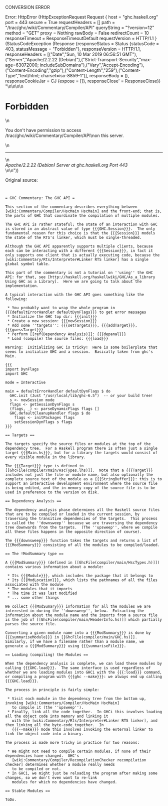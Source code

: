 CONVERSION ERROR

Error: HttpError (HttpExceptionRequest Request {
  host                 = "ghc.haskell.org"
  port                 = 443
  secure               = True
  requestHeaders       = []
  path                 = "/trac/ghc/wiki/Commentary/Compiler/API"
  queryString          = "?version=12"
  method               = "GET"
  proxy                = Nothing
  rawBody              = False
  redirectCount        = 10
  responseTimeout      = ResponseTimeoutDefault
  requestVersion       = HTTP/1.1
}
 (StatusCodeException (Response {responseStatus = Status {statusCode = 403, statusMessage = "Forbidden"}, responseVersion = HTTP/1.1, responseHeaders = [("Date","Sun, 10 Mar 2019 06:56:51 GMT"),("Server","Apache/2.2.22 (Debian)"),("Strict-Transport-Security","max-age=63072000; includeSubDomains"),("Vary","Accept-Encoding"),("Content-Encoding","gzip"),("Content-Length","259"),("Content-Type","text/html; charset=iso-8859-1")], responseBody = (), responseCookieJar = CJ {expose = []}, responseClose' = ResponseClose}) "<!DOCTYPE HTML PUBLIC \"-//IETF//DTD HTML 2.0//EN\">\n<html><head>\n<title>403 Forbidden</title>\n</head><body>\n<h1>Forbidden</h1>\n<p>You don't have permission to access /trac/ghc/wiki/Commentary/Compiler/API\non this server.</p>\n<hr>\n<address>Apache/2.2.22 (Debian) Server at ghc.haskell.org Port 443</address>\n</body></html>\n"))

Original source:

```trac


= GHC Commentary: The GHC API =

This section of the commentary describes everything between [wiki:Commentary/Compiler/HscMain HscMain] and the front-end; that is, the parts of GHC that coordinate the compilation of multiple modules.

The GHC API is rather stateful; the state of an interaction with GHC is stored in an abstract value of type {{{GHC.Session}}}.  The only fundamental reason for this choice is that the {{{Session}}} models the state of the RTS's linker, which must be single-threaded.

Although the GHC API apparently supports multiple clients, because each can be interacting with a different {{{Session}}}, in fact it only supports one client that is actually executing code, because the [wiki:Commentary/Rts/Interpreter#Linker RTS linker] has a single global symbol table.

This part of the commentary is not a tutorial on ''using'' the GHC API: for that, see [http://haskell.org/haskellwiki/GHC/As_a_library Using GHC as a Library].  Here we are going to talk about the implementation.

A typical interaction with the GHC API goes something like the following:

 * You probably want to wrap the whole program in {{{defaultErrorHandler defaultDynFlags}}} to get error messages
 * Initialize the GHC top dir: {{{init}}}
 * Create a new session: {{{newSession}}}
 * Add some ''targets'': {{{setTargets}}}, {{{addTarget}}}, {{{guessTarget}}}
 * Perform [[ref(Dependency Analysis)]]: {{{depanal}}}
 * Load (compile) the source files: {{{load}}}

Warning:  Initializing GHC is tricky!  Here is some boilerplate that seems to initialize GHC and a session.  Basically taken from ghc's Main.

{{{
import DynFlags
import GHC

mode = Interactive

main = defaultErrorHandler defaultDynFlags $ do
  GHC.init (Just "/usr/local/lib/ghc-6.5")  -- or your build tree!
  s <- newSession mode
  flags <- getSessionDynFlags s
  (flags, _) <- parseDynamicFlags flags []
  GHC.defaultCleanupHandler flags $ do
    flags <- initPackages flags
    setSessionDynFlags s flags
}}}

== Targets ==

The targets specify the source files or modules at the top of the dependency tree.  For a Haskell program there is often just a single target {{{Main.hs}}}, but for a library the targets would consist of every visible module in the library.

The {{{Target}}} type is defined in [[GhcFile(compiler/main/HscTypes.lhs)]].  Note that a {{{Target}}} includes not just the file or module name, but also optionally the complete source text of the module as a {{{StringBuffer}}}: this is to support an interactive development environment where the source file is being edited, and the in-memory copy of the source file is to be used in preference to the version on disk.

== Dependency Analysis ==

The dependency analysis phase determines all the Haskell source files that are to be compiled or loaded in the current session, by traversing the transitive dependencies of the targets.  This process is called the ''downsweep'' because we are traversing the dependency tree downwards from the targets.  (The ''upsweep'', where we compile all these files happens in the opposite direction of course).

The {{{downsweep}}} function takes the targets and returns a list of {{{ModSummary}}} consisting of all the modules to be compiled/loaded.

== The !ModSummary type ==

A {{{ModSummary}}} (defined in [[GhcFile(compiler/main/HscTypes.h)]]) contains various information about a module:

 * Its {{{Module}}}, which includes the package that it belongs to
 * Its {{{ModLocation}}}, which lists the pathnames of all the files associated with the module
 * The modules that it imports
 * The time it was last modified
 * ... some other things

We collect {{{ModSumary}}} information for all the modules we are interested in during the ''downsweep'', below.  Extracting the information about the module name and the imports from a source file is the job of [[GhcFile(compiler/main/HeaderInfo.hs)]] which partially parses the source file.

Converting a given module name into a {{{ModSummary}}} is done by {{{summariseModule}}} in [[GhcFile(compiler/main/GHC.hs)]].  Similarly, if we have a filename rather than a module name, we generate a {{{ModSummary}}} using {{{summariseFile}}}.

== Loading (compiling) the Modules ==

When the dependency analysis is complete, we can load these modules by calling {{{GHC.load}}}.  The same interface is used regardless of whether we are loading modules into GHCi with the {{{:load}}} command, or compiling a program with {{{ghc --make}}}: we always end up calling {{{GHC.load}}}.

The process in principle is fairly simple:

 * Visit each module in the dependency tree from the bottom up, invoking [wiki:Commentary/Compiler/HscMain HscMain]
   to compile it (the ''upsweep'').
 * Finally, link all the code together.  In GHCi this involves loading all the object code into memory and linking it
   with the [wiki:Commentary/Rts/Interpreter#Linker RTS linker], and then linking all the byte-code together.  In
   {{{--make}}} mode this involves invoking the external linker to link the object code into a binary.

The process is made more tricky in practice for two reasons:

 * We might not need to compile certain modules, if none of their dependencies have changed.  GHC's 
   [wiki:Commentary/Compiler/RecompilationChecker recompilation checker] determines whether a module really needs
   to be compiled or not.
 * In GHCi, we might just be reloading the program after making some changes, so we don't even want to re-link
   modules for which no dependencies have changed.

== Stable Modules ==

ToDo.
```
